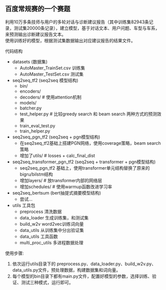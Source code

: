 ## 百度常规赛的一个赛题

利用10万多条技师与用户的多轮对话与诊断建议报告（其中训练集82943条记录，测试集20000条记录），建立模型，基于对话文本、用户问题、车型与车系，来预测输出诊断建议报告文本。<br>
使用训练好的模型，根据测试集数据输出对应建议报告的结果文件。

代码结构
+ datasets (数据集)
    + AutoMaster_TrainSet.csv 训练集
    + AutoMaster_TestSet.csv  测试集
+ seq2seq_tf2 (seq2seq 模型结构)
    + bin/
    + encoders/
    + decoders/  # 使用attention机制
    + models/
    + batcher.py
    + test_helper.py  # 比较greedy search 和 beam search 两种方式的预测效果
    + train_eval_test.py
    + train_helper.py
+ seq2seq_pgn_tf2 (seq2seq + pgn模型结构)
    + 在seq2seq_tf2基础上搭建PGN网络，使用coverage策略，beam search策略
    + 增加了utils/ # losses + calc_final_dist
+ seq2seq_transformer_pgn_tf2 (seq2seq + transformer + pgn模型结构)
    + seq2seq_pgn_tf2 基础上，使用transformer单元结构替换了原来的bigru/bilstm结构
    + 增加layers/  # 放transformer内部的网络层
    + 增加schedules/  # 使用warmup函数改进学习率
+ seq2seq_bertsum (bert抽提式摘要模型结构)
    + 尝试...
+ utils 工具包
    + preprocess  清洗数据
    + data_loader  生成训练集，和测试集
    + build_w2v  word2vec训练词向量
    + data_utils  从训练集中分出验证集
    + data_utils  工具函数
    + multi_proc_utils 多进程数据处理


使用步骤:
1. 依次运行utils目录下的 preprocess.py、data_loader.py、build_w2v.py、data_utils.py文件，预处理数据，构建数据集和词向量。
2. 每个模型的bin目录下都有main.py文件，配置好模型的参数，选择训练、验证、测试三种模式，运行即可。

